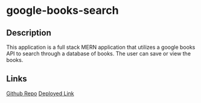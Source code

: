 # google-books-search

## Description
This application is a full stack MERN application that utilizes a google books API to search through a database of books. The user can save or view the books.

## Links
[Github Repo](https://github.com/andrewleee10/google-books-search)
[Deployed Link](https://murmuring-falls-45254.herokuapp.com/)